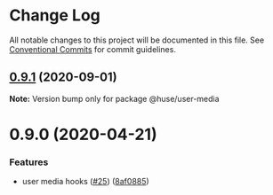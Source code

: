 # Change Log

All notable changes to this project will be documented in this file.
See [Conventional Commits](https://conventionalcommits.org) for commit guidelines.

## [0.9.1](https://github.com/ecomfe/react-hooks/compare/@huse/user-media@0.9.0...@huse/user-media@0.9.1) (2020-09-01)

**Note:** Version bump only for package @huse/user-media





# 0.9.0 (2020-04-21)


### Features

* user media hooks ([#25](https://github.com/ecomfe/react-hooks/issues/25)) ([8af0885](https://github.com/ecomfe/react-hooks/commit/8af0885cc2571e943e687e9c707a177be65b4c3c))
